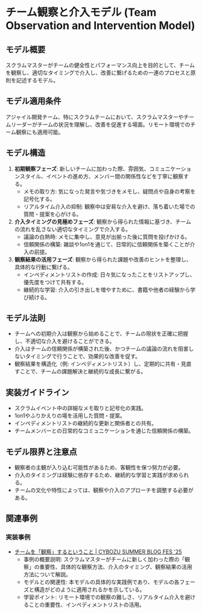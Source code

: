 # チーム観察と介入モデル (Team Observation and Intervention Model)

## モデル概要
スクラムマスターがチームの健全性とパフォーマンス向上を目的として、チームを観察し、適切なタイミングで介入し、改善に繋げるための一連のプロセスと原則を記述するモデル。

## モデル適用条件
アジャイル開発チーム、特にスクラムチームにおいて、スクラムマスターやチームリーダーがチームの状況を理解し、改善を促進する場面。リモート環境でのチーム観察にも適用可能。

## モデル構造
1.  **初期観察フェーズ**: 新しいチームに加わった際、雰囲気、コミュニケーションスタイル、イベントの進め方、メンバー間の関係性などを丁寧に観察する。
    *   メモの取り方: 気になった発言や気づきをメモし、疑問点や自身の考察を記号化する。
    *   リアルタイム介入の抑制: 観察中は安易な介入を避け、落ち着いた場での質問・提案を心がける。
2.  **介入タイミングの見極めフェーズ**: 観察から得られた情報に基づき、チームの流れを乱さない適切なタイミングで介入する。
    *   議論の白熱時: メモに集中し、意見が出揃った後に質問を投げかける。
    *   信頼関係の構築: 雑談や1on1を通じて、日常的に信頼関係を築くことが介入の前提。
3.  **観察結果の活用フェーズ**: 観察から得られた課題や改善のヒントを整理し、具体的な行動に繋げる。
    *   インペディメントリストの作成: 日々気になったことをリストアップし、優先度をつけて共有する。
    *   継続的な学習: 介入の引き出しを増やすために、書籍や他者の経験から学び続ける。

## モデル法則
*   チームへの初期介入は観察から始めることで、チームの現状を正確に把握し、不適切な介入を避けることができる。
*   介入はチームの信頼関係が構築された後、かつチームの議論の流れを阻害しないタイミングで行うことで、効果的な改善を促す。
*   観察結果を構造化（例: インペディメントリスト）し、定期的に共有・見直すことで、チームの課題解決と継続的な成長に繋がる。

## 実装ガイドライン
*   スクラムイベント中の詳細なメモ取りと記号化の実践。
*   1on1やふりかえりの場を活用した質問・提案。
*   インペディメントリストの継続的な更新と関係者との共有。
*   チームメンバーとの日常的なコミュニケーションを通じた信頼関係の構築。

## モデル限界と注意点
*   観察者の主観が入り込む可能性があるため、客観性を保つ努力が必要。
*   介入のタイミングは経験に依存するため、継続的な学習と実践が求められる。
*   チームの文化や特性によっては、観察や介入のアプローチを調整する必要がある。

## 関連事例

### 実装事例
- [チームを「観察」するということ | CYBOZU SUMMER BLOG FES '25](https://blog.cybozu.io/entry/2025/07/24/113000)
  - 事例の概要説明: スクラムマスターがチームに新しく加わった際の「観察」の重要性、具体的な観察方法、介入のタイミング、観察結果の活用方法について解説。
  - モデルとの関連性: 本モデルの具体的な実践例であり、モデルの各フェーズと構造がどのように適用されるかを示している。
  - 学習ポイント: リモート環境での観察の難しさ、リアルタイム介入を避けることの重要性、インペディメントリストの活用。
